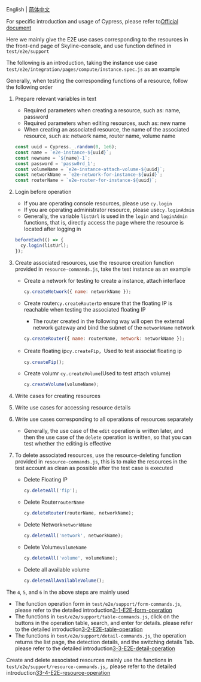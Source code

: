 English | [简体中文](../../zh/test/3-0-how-to-edit-e2e-case.md)

For specific introduction and usage of Cypress, please refer to[Official document](https://docs.cypress.io/guides/overview/why-cypress)

Here we mainly give the E2E use cases corresponding to the resources in the front-end page of Skyline-console, and use function defined in `test/e2e/support`

The following is an introduction, taking the instance use case `test/e2e/integration/pages/compute/instance.spec.js` as an example

Generally, when testing the corresponding functions of a resource, follow the following order

1. Prepare relevant variables in text
   - Required parameters when creating a resource, such as: name, password
   - Required parameters when editing resources, such as: new name
   - When creating an associated resource, the name of the associated resource, such as: network name, router name, volume name

   ```javascript
   const uuid = Cypress._.random(0, 1e6);
   const name = `e2e-instance-${uuid}`;
   const newname = `${name}-1`;
   const password = 'passw0rd_1';
   const volumeName = `e2e-instance-attach-volume-${uuid}`;
   const networkName = `e2e-network-for-instance-${uuid}`;
   const routerName = `e2e-router-for-instance-${uuid}`;
   ```

2. Login before operation
   - If you are operating console resources, please use `cy.login`
   - If you are operating administrator resource, please use`cy.loginAdmin`
   - Generally, the variable `listUrl` is used in the `login` and `loginAdmin` functions, that is, directly access the page where the resource is located after logging in

   ```javascript
   beforeEach(() => {
     cy.login(listUrl);
   });
   ```

3. Create associated resources, use the resource creation function provided in `resource-commands.js`, take the test instance as an example
   - Create a network for testing to create a instance, attach interface

     ```javascript
     cy.createNetwork({ name: networkName });
     ```

   - Create router`cy.createRouter`to ensure that the floating IP is reachable when testing the associated floating IP
     - The router created in the following way will open the external network gateway and bind the subnet of the `networkName` network

     ```javascript
     cy.createRouter({ name: routerName, network: networkName });
     ```

   - Create floating ip`cy.createFip`，Used to test associat floating ip

     ```javascript
     cy.createFip();
     ```

   - Create volumr `cy.createVolume`(Used to test attach volume)

     ```javascript
     cy.createVolume(volumeName);
     ```

4. Write cases for creating resources
5. Write use cases for accessing resource details
6. Write use cases corresponding to all operations of resources separately
    - Generally, the use case of the `edit` operation is written later, and then the use case of the `delete` operation is written, so that you can test whether the editing is effective
7. To delete associated resources, use the resource-deleting function provided in `resource-commands.js`, this is to make the resources in the test account as clean as possible after the test case is executed
   - Delete Floating IP

     ```javascript
     cy.deleteAll('fip');
     ```

   - Delete Router`routerName`

     ```javascript
     cy.deleteRouter(routerName, networkName);
     ```

   - Delete Network`networkName`

     ```javascript
     cy.deleteAll('network', networkName);
     ```

   - Delete Volume`volumeName`

     ```javascript
     cy.deleteAll('volume', volumeName);
     ```

   - Delete all available volume

     ```javascript
     cy.deleteAllAvailableVolume();
     ```

The `4`, `5`, and `6` in the above steps are mainly used

- The function operation form in `test/e2e/support/form-commands.js`, please refer to the detailed introduction[3-1-E2E-form-operation](3-1-E2E-form-operation.md)
- The functions in `test/e2e/support/table-commands.js`, click on the buttons in the operation table, search, and enter for details. please refer to the detailed introduction[3-2-E2E-table-operation](3-2-E2E-table-operation.md)
- The functions in `test/e2e/support/detail-commands.js`, the operation returns the list page, the detection details, and the switching details Tab. please refer to the detailed introduction[3-3-E2E-detail-operation](3-3-E2E-detail-operation.md)

Create and delete associated resources mainly use the functions in `test/e2e/support/resource-commands.js`,. please refer to the detailed introduction[33-4-E2E-resource-operation](3-4-E2E-resource-operation.md)